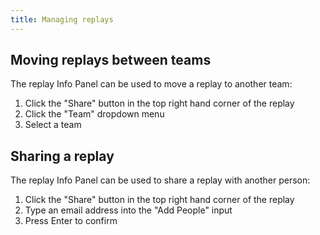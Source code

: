 ```yaml
---
title: Managing replays
---
```


## Moving replays between teams

The replay Info Panel can be used to move a replay to another team:

1. Click the "Share" button in the top right hand corner of the replay
2. Click the "Team" dropdown menu
3. Select a team

## Sharing a replay

The replay Info Panel can be used to share a replay with another person:

1. Click the "Share" button in the top right hand corner of the replay
2. Type an email address into the "Add People" input
3. Press Enter to confirm